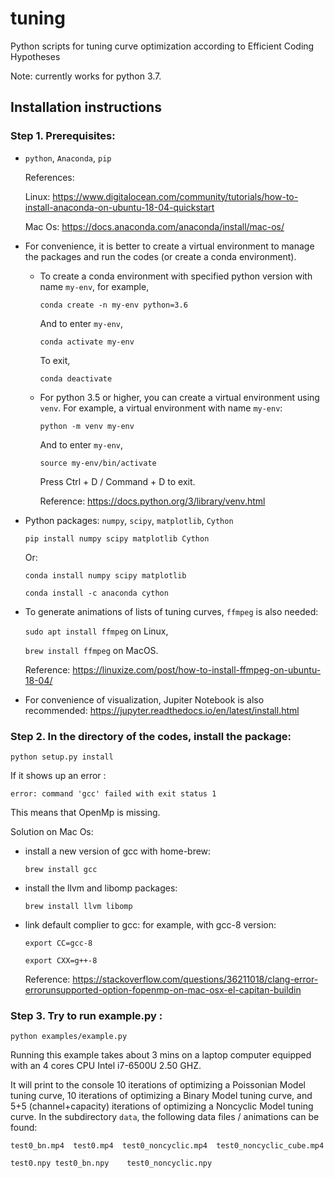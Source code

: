 # tuning
Python scripts for tuning curve optimization according to Efficient Coding Hypotheses 

Note: currently works for python 3.7.

## Installation instructions


### Step 1. Prerequisites:
- `python`, `Anaconda`, `pip`

	References: 
	
	Linux: https://www.digitalocean.com/community/tutorials/how-to-install-anaconda-on-ubuntu-18-04-quickstart
	
	Mac Os: https://docs.anaconda.com/anaconda/install/mac-os/

- For convenience, it is better to create a virtual environment to manage the packages and run the codes (or create a conda environment). 

	- To create a conda environment with specified python version with name `my-env`, for example, 
			
		```conda create -n my-env python=3.6```

		And to enter `my-env`,

		```conda activate my-env```
		
		To exit,
		
		```conda deactivate```
		
	- For python 3.5 or higher, you can create a virtual environment using `venv`. For example, a virtual environment with name `my-env`:
	
		```python -m venv my-env```

		And to enter `my-env`,

		```source my-env/bin/activate```
		
		Press Ctrl + D / Command + D to exit.
		
		Reference: https://docs.python.org/3/library/venv.html


- Python packages:
	 `numpy`, `scipy`, `matplotlib`, `Cython`

	 ```pip install numpy scipy matplotlib Cython```

	 Or:

	 ```conda install numpy scipy matplotlib```

	 ```conda install -c anaconda cython```
- To generate animations of lists of tuning curves, `ffmpeg` is also needed:

	```sudo apt install ffmpeg``` on Linux, 
	
	```brew install ffmpeg``` on MacOS.
	
	Reference: https://linuxize.com/post/how-to-install-ffmpeg-on-ubuntu-18-04/
- For convenience of visualization, Jupiter Notebook is also recommended: 
https://jupyter.readthedocs.io/en/latest/install.html
 

### Step 2. In the directory of the codes, install the package:

```python setup.py install```

If it shows up an error : 

```clang: error: unsupported option '-fopenmp'
error: command 'gcc' failed with exit status 1
```

This means that OpenMp is missing.

Solution on Mac Os:
 - install a new version of gcc with home-brew:
 
	```brew install gcc```
	
 - install the llvm and libomp packages:
 
	```brew install llvm libomp```
	
 - link default complier to gcc: for example, with gcc-8 version:
 
	```export CC=gcc-8```
	
	```export CXX=g++-8```
	
	Reference: https://stackoverflow.com/questions/36211018/clang-error-errorunsupported-option-fopenmp-on-mac-osx-el-capitan-buildin


### Step 3. Try to run example.py :

```python examples/example.py```

Running this example takes about 3 mins on a laptop computer equipped with an 4 cores CPU Intel i7-6500U 2.50 GHZ.

It will print to the console 10 iterations of optimizing a Poissonian Model tuning curve, 10 iterations of optimizing a Binary Model tuning curve, and 5+5 (channel+capacity) iterations of optimizing a Noncyclic Model tuning curve.
In the subdirectory `data`, the following data files / animations can be found:

```test0_bn.mp4  test0.mp4  test0_noncyclic.mp4  test0_noncyclic_cube.mp4 ```

```test0.npy test0_bn.npy    test0_noncyclic.npy```
